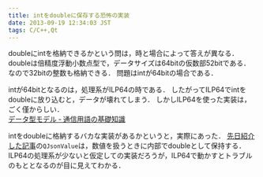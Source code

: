 ```yaml
---
title: intをdoubleに保存する恐怖の実装
date: 2013-09-19 12:34:03 JST
tags: C/C++,Qt
---
```


doubleにintを格納できるかという問は，時と場合によって答えが異なる．
doubleは倍精度浮動小数点型で，データサイズは64bitの仮数部52bitである．
なので32bitの整数も格納できる．
問題はintが64bitの場合である．

intが64bitとなるのは，処理系がILP64の時である．
したがってILP64でintをdoubleに放り込むと，データが壊れてしまう．
しかしILP64を使った実装は，ごく僅からしい．<br />[データ型モデル ‐ 通信用語の基礎知識](http://www.wdic.org/w/TECH/%E3%83%87%E3%83%BC%E3%82%BF%E5%9E%8B%E3%83%A2%E3%83%87%E3%83%AB)

intをdoubleに格納するバカな実装があるかというと，実際にあった．
[先日紹介した記事](http://folioscope.hatenablog.jp/entry/2013/09/18/124701)の`QJsonValue`は，数値を扱うときに内部でdoubleとして保持する．
ILP64の処理系が少ないと仮定しての実装だろうが，ILP64で動かすとトラブルのもととなるのが目に見えてわかる．

